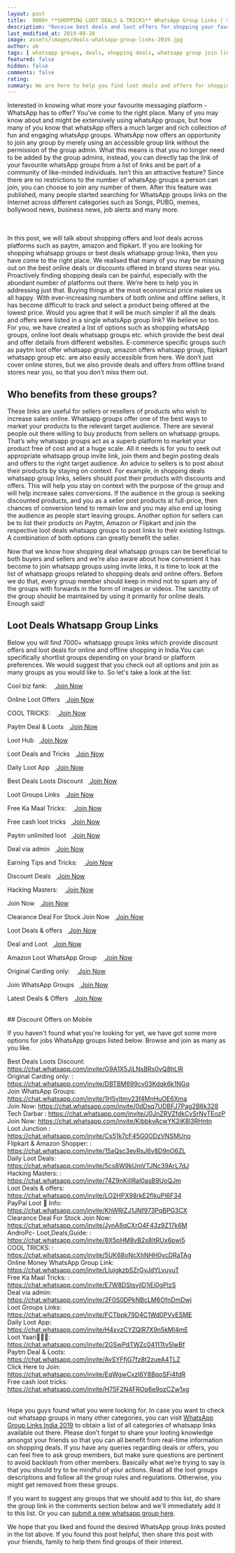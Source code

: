```yaml
---
layout: post
title:  9000+ **SHOPPING LOOT DEALS & TRICKS** WhatsApp Group Links | September 2019
description: "Receive best deals and loot offers for shopping your favourite items from e-commerce websites as well as stores near you"
last_modified_at: 2019-09-28
image: assets/images/deals-whatsapp-group-links-2019.jpg
author: ab
tags: [ whatsapp groups, deals, shopping deals, whatsapp group join links, loot offers, loot deals, amazon, flipkart, paytm offers ]
featured: false
hidden: false
comments: false
rating:
summary: We are here to help you find loot deals and offers for shopping from your favourite websites such as Paytm, Flipkart, Amazon, Snapdeal, Shopclues etc. Not only that, you will also find deals and discounts for brands near you. Isn't that exciting? You can save thousands of your hard earned monry by taking a look at the <strong>9000+ whatsapp group links </strong> that we have listed for you right here. The best part, you can join as many as you like and that too for <strong>free!!</strong>. We'll tell you how. Go ahead and explore the list.
---
```


Interested in knowing what more your favourite messaging platform - WhatsApp has to offer? You’ve come to the right place. Many of you may know about and might be extensively using whatsApp groups, but how many of you know that whatsApp offers a much larger and rich collection of fun and engaging whatsApp groups. WhatsApp now offers an opportunity to join any group by merely using an accessible group link without the permission of the group admin. What this means is that you no longer need to be added by the group admins, instead, you can directly tap the link of your favourite whatsApp groups from a list of links and be part of a community of like-minded individuals. Isn’t this an attractive feature? Since there are no restrictions to the number of whatsApp groups a person can join, you can choose to join any number of them. After this feature was published, many people started searching for WhatsApp groups links on the Internet across different categories such as Songs, PUBG, memes, bollywood news, business news, job alerts and many more.

<br/><br/>
In this post, we will talk about shopping offers and loot deals across platforms such as paytm, amazon and flipkart. If you are looking for shopping whatsapp groups or best deals whatsapp group links, then you have come to the right place. We realised that many of you may be missing out on the best online deals or discounts offered in brand stores near you. Proactively finding shopping deals can be painful, especially with the abundant number of platforms out there. We’re here to help you in addressing just that. Buying things at the most economical price makes us all happy. With ever-increasing numbers of both online and offline sellers, it has become difficult to track and select a product being offered at the lowest price. Would you agree that it will be much simpler if all the deals and offers were listed in a single whatsApp group link? We believe so too. For you, we have created a list of options such as shopping whatsApp groups, online loot deals whatsapp groups etc. which provide the best deal and offer details from different websites. E-commerce specific groups such as paytm loot offer whatsapp group, amazon offers whatsapp group, flipkart whatsapp group etc. are also easily accessible from here. We don’t just cover online stores, but we also provide deals and offers from offline brand stores near you, so that you don’t miss them out.

## Who benefits from these groups?

These links are useful for sellers or resellers of products who wish to increase sales online. Whatsapp groups offer one of the best ways to market your products to the relevant target audience. There are several people out there willing to buy products from sellers on whatsapp groups. That’s why whatsapp groups act as a superb platform to market your product free of cost and at a huge scale. All it needs is for you to seek out appropriate whatsapp group invite link, join them and begin posting deals and offers to the right target audience. An advice to sellers is to post about their products by staying on context. For example, in shopping deals whatsapp group links, sellers should post their products with discounts and offers. This will help you stay on context with the purpose of the group and will help increase sales conversions. If the audience in the group is seeking discounted products, and you as a seller post products at full-price, then chances of conversion tend to remain low and you may also end up losing the audience as people start leaving groups. Another option for sellers can be to list their products on Paytm, Amazon or Flipkart and join the respective loot deals whatsapp groups to post links to their existing listings. A combination of both options can greatly benefit the seller.

Now that we know how shopping deal whatsapp groups can be beneficial to both buyers and sellers and we’re also aware about how convenient it has become to join whatsapp groups using invite links, it is time to look at the list of whatsapp groups related to shopping deals and online offers. Before we do that, every group member should keep in mind not to spam any of the groups with forwards in the form of images or videos. The sanctity of the group should be maintained by using it primarily for online deals. Enough said!


## Loot Deals Whatsapp Group Links

Below you will find 7000+ whatsapp groups links which provide discount offers and loot deals for online and offline shopping in India.You can specifically shortlist groups depending on your brand or platform preferences. We would suggest that you check out all options and join as many groups as you would like to. So let's take a look at the list:

<p><span>Cool biz fank: &nbsp;&nbsp;&nbsp;<a target="_blank" class="restrict-width-parent" onclick="ga('send', 'event', {eventCategory: 'WhatsApp Group Link', eventAction: 'Click', eventLabel: event.target.href, transport: 'beacon'});" href="https://chat.whatsapp.com/invite/AFgusDlwSc10AvUHDe7DUn" rel="nofollow" rel="noreferrer" class="btn btn-success"> Join Now</a></span></p>
<p><span>Online Loot Offers&nbsp;&nbsp;&nbsp;<a target="_blank" class="restrict-width-parent" onclick="ga('send', 'event', {eventCategory: 'WhatsApp Group Link', eventAction: 'Click', eventLabel: event.target.href, transport: 'beacon'});" href="https://chat.whatsapp.com/invite/EijSbq0EeluC0PXIfiGUkH" rel="nofollow" rel="noreferrer" class="btn btn-success"> Join Now</a></span></p>
<p><span>COOL TRICKS: &nbsp;&nbsp;&nbsp;<a target="_blank" class="restrict-width-parent" onclick="ga('send', 'event', {eventCategory: 'WhatsApp Group Link', eventAction: 'Click', eventLabel: event.target.href, transport: 'beacon'});" href="https://chat.whatsapp.com/invite/5UK68oNcXhNHH0ycDRaTAg" rel="nofollow" rel="noreferrer" class="btn btn-success"> Join Now</a></span></p>
<p><span>Paytm Deal & Loots&nbsp;&nbsp;&nbsp;<a target="_blank" class="restrict-width-parent" onclick="ga('send', 'event', {eventCategory: 'WhatsApp Group Link', eventAction: 'Click', eventLabel: event.target.href, transport: 'beacon'});" href="https://chat.whatsapp.com/invite/AvSYFfjG7fz8t2zueA4TLZ" rel="nofollow" rel="noreferrer" class="btn btn-success"> Join Now</a></span></p>
<p><span>Loot Hub&nbsp;&nbsp;&nbsp;<a target="_blank" class="restrict-width-parent" onclick="ga('send', 'event', {eventCategory: 'WhatsApp Group Link', eventAction: 'Click', eventLabel: event.target.href, transport: 'beacon'});" href="https://chat.whatsapp.com/invite/6sGwdZpPrFnHFzUyi4ra8e" rel="nofollow" rel="noreferrer" class="btn btn-success"> Join Now</a></span></p>
<p><span>Loot Deals and Tricks&nbsp;&nbsp;&nbsp;<a target="_blank" class="restrict-width-parent" onclick="ga('send', 'event', {eventCategory: 'WhatsApp Group Link', eventAction: 'Click', eventLabel: event.target.href, transport: 'beacon'});" href="https://chat.whatsapp.com/invite/HUVq8uQzAE96Ih6RP2X3ND" rel="nofollow" rel="noreferrer" class="btn btn-success"> Join Now</a></span></p>
<p><span>Daily Loot App&nbsp;&nbsp;&nbsp;<a target="_blank" class="restrict-width-parent" onclick="ga('send', 'event', {eventCategory: 'WhatsApp Group Link', eventAction: 'Click', eventLabel: event.target.href, transport: 'beacon'});" href="https://chat.whatsapp.com/invite/H4xvzCYZQlR7X9n5kMI4mE" rel="nofollow" rel="noreferrer" class="btn btn-success"> Join Now</a></span></p>
<p><span>Best Deals Loots Discount&nbsp;&nbsp;&nbsp;<a target="_blank" class="restrict-width-parent" onclick="ga('send', 'event', {eventCategory: 'WhatsApp Group Link', eventAction: 'Click', eventLabel: event.target.href, transport: 'beacon'});" href="https://chat.whatsapp.com/invite/G9A1X5JiLNsBRs0vQ8hLlR" rel="nofollow" rel="noreferrer" class="btn btn-success"> Join Now</a></span></p>
<p><span>Loot Groups Links&nbsp;&nbsp;&nbsp;<a target="_blank" class="restrict-width-parent" onclick="ga('send', 'event', {eventCategory: 'WhatsApp Group Link', eventAction: 'Click', eventLabel: event.target.href, transport: 'beacon'});" href="https://chat.whatsapp.com/invite/FCTbpk79D4C1Wd0PVyESME" rel="nofollow" rel="noreferrer" class="btn btn-success"> Join Now</a></span></p>
<p><span>Free Ka Maal Tricks: &nbsp;&nbsp;&nbsp;<a target="_blank" class="restrict-width-parent" onclick="ga('send', 'event', {eventCategory: 'WhatsApp Group Link', eventAction: 'Click', eventLabel: event.target.href, transport: 'beacon'});" href="https://chat.whatsapp.com/invite/E7W8DStsvjID1jEi0gPIzS" rel="nofollow" rel="noreferrer" class="btn btn-success"> Join Now</a></span></p>
<p><span>Free cash loot tricks&nbsp;&nbsp;&nbsp;<a target="_blank" class="restrict-width-parent" onclick="ga('send', 'event', {eventCategory: 'WhatsApp Group Link', eventAction: 'Click', eventLabel: event.target.href, transport: 'beacon'});" href="https://chat.whatsapp.com/invite/H75F2N4FROp6e9ozCZw1xg" rel="nofollow" rel="noreferrer" class="btn btn-success"> Join Now</a></span></p>
<p><span>Paytm unlimited loot&nbsp;&nbsp;&nbsp;<a target="_blank" class="restrict-width-parent" onclick="ga('send', 'event', {eventCategory: 'WhatsApp Group Link', eventAction: 'Click', eventLabel: event.target.href, transport: 'beacon'});" href="https://chat.whatsapp.com/invite/60v6EDdVdSjGUGqB0ZAxdb" rel="nofollow" rel="noreferrer" class="btn btn-success"> Join Now</a></span></p>
<p><span>Deal via admin&nbsp;&nbsp;&nbsp;<a target="_blank" class="restrict-width-parent" onclick="ga('send', 'event', {eventCategory: 'WhatsApp Group Link', eventAction: 'Click', eventLabel: event.target.href, transport: 'beacon'});" href="https://chat.whatsapp.com/invite/2F0S0DPkNBcLM6OfnDmDwj" rel="nofollow" rel="noreferrer" class="btn btn-success"> Join Now</a></span></p>
<p><span>Earning Tips and Tricks: &nbsp;&nbsp;&nbsp;<a target="_blank" class="restrict-width-parent" onclick="ga('send', 'event', {eventCategory: 'WhatsApp Group Link', eventAction: 'Click', eventLabel: event.target.href, transport: 'beacon'});" href="https://chat.whatsapp.com/invite/Es67c2codtX7W4hiDQ8tIO" rel="nofollow" rel="noreferrer" class="btn btn-success"> Join Now</a></span></p>
<p><span>Discount Deals&nbsp;&nbsp;&nbsp;<a target="_blank" class="restrict-width-parent" onclick="ga('send', 'event', {eventCategory: 'WhatsApp Group Link', eventAction: 'Click', eventLabel: event.target.href, transport: 'beacon'});" href="https://chat.whatsapp.com/invite/KIPKoQe6c1OFDJItG3m2ZG" rel="nofollow" rel="noreferrer" class="btn btn-success"> Join Now</a></span></p>
<p><span>Hacking Masters: &nbsp;&nbsp;&nbsp;<a target="_blank" class="restrict-width-parent" onclick="ga('send', 'event', {eventCategory: 'WhatsApp Group Link', eventAction: 'Click', eventLabel: event.target.href, transport: 'beacon'});" href="https://chat.whatsapp.com/invite/74Z9nKilIRaI0asB9UoQJm" rel="nofollow" rel="noreferrer" class="btn btn-success"> Join Now</a></span></p>
<p><span>Join Now&nbsp;&nbsp;&nbsp;<a target="_blank" class="restrict-width-parent" onclick="ga('send', 'event', {eventCategory: 'WhatsApp Group Link', eventAction: 'Click', eventLabel: event.target.href, transport: 'beacon'});" href="https://chat.whatsapp.com/invite/0dDsq7UDBFJ7Pag2B6k328" rel="nofollow" rel="noreferrer" class="btn btn-success"> Join Now</a></span></p>
<p><span>Clearance Deal For Stock Join Now&nbsp;&nbsp;&nbsp;<a target="_blank" class="restrict-width-parent" onclick="ga('send', 'event', {eventCategory: 'WhatsApp Group Link', eventAction: 'Click', eventLabel: event.target.href, transport: 'beacon'});" href="https://chat.whatsapp.com/invite/JynA8qCXrO4F43z9Z17k6M" rel="nofollow" rel="noreferrer" class="btn btn-success"> Join Now</a></span></p>
<p><span>Loot Deals & offers&nbsp;&nbsp;&nbsp;<a target="_blank" class="restrict-width-parent" onclick="ga('send', 'event', {eventCategory: 'WhatsApp Group Link', eventAction: 'Click', eventLabel: event.target.href, transport: 'beacon'});" href="https://chat.whatsapp.com/invite/LO2HPX98rkE2fIkuPI6F34" rel="nofollow" rel="noreferrer" class="btn btn-success"> Join Now</a></span></p>
<p><span>Deal and Loot&nbsp;&nbsp;&nbsp;<a target="_blank" class="restrict-width-parent" onclick="ga('send', 'event', {eventCategory: 'WhatsApp Group Link', eventAction: 'Click', eventLabel: event.target.href, transport: 'beacon'});" href="https://chat.whatsapp.com/invite/Ig59LhTjGcx9ra3ymgtkca" rel="nofollow" rel="noreferrer" class="btn btn-success"> Join Now</a></span></p>
<p><span>Amazon Loot WhatsApp Group &nbsp;&nbsp;&nbsp;<a target="_blank" class="restrict-width-parent" onclick="ga('send', 'event', {eventCategory: 'WhatsApp Group Link', eventAction: 'Click', eventLabel: event.target.href, transport: 'beacon'});" href="https://chat.whatsapp.com/invite/K7n5BwEXKBNEZkUwxHJvlt" rel="nofollow" rel="noreferrer" class="btn btn-success"> Join Now</a></span></p>
<p><span>Original Carding only: &nbsp;&nbsp;&nbsp;<a target="_blank" class="restrict-width-parent" onclick="ga('send', 'event', {eventCategory: 'WhatsApp Group Link', eventAction: 'Click', eventLabel: event.target.href, transport: 'beacon'});" href="https://chat.whatsapp.com/invite/DBTBM699cv03Kdqk6k1NGq" rel="nofollow" rel="noreferrer" class="btn btn-success"> Join Now</a></span></p>
<p><span>Join WhatsApp Groups&nbsp;&nbsp;&nbsp;<a target="_blank" class="restrict-width-parent" onclick="ga('send', 'event', {eventCategory: 'WhatsApp Group Link', eventAction: 'Click', eventLabel: event.target.href, transport: 'beacon'});" href="https://chat.whatsapp.com/invite/1H5vltmv23f4MnHuOE6Xma" rel="nofollow" rel="noreferrer" class="btn btn-success"> Join Now</a></span></p>
<p><span>Latest Deals & Offers&nbsp;&nbsp;&nbsp;<a target="_blank" class="restrict-width-parent" onclick="ga('send', 'event', {eventCategory: 'WhatsApp Group Link', eventAction: 'Click', eventLabel: event.target.href, transport: 'beacon'});" href="https://chat.whatsapp.com/invite/FvJU7IuNQ5yFgqOzXVyP91" rel="nofollow" rel="noreferrer" class="btn btn-success"> Join Now</a></span></p>

<br />
## Discount Offers on Mobile

If you haven't found what you're looking for yet, we have got some more options for jobs WhatsApp groups listed below. Browse and join as many as you like.

<div>Best Deals Loots Discount: <a target="_blank" class="restrict-width-parent" onclick="ga('send', 'event', {eventCategory: 'WhatsApp Group Link', eventAction: 'Click', eventLabel: event.target.href, transport: 'beacon'});" href="https://chat.whatsapp.com/invite/G9A1X5JiLNsBRs0vQ8hLlR" rel="nofollow" rel="noreferrer">https://chat.whatsapp.com/invite/G9A1X5JiLNsBRs0vQ8hLlR</a></div>
<div>Original Carding only: : <a target="_blank" class="restrict-width-parent" onclick="ga('send', 'event', {eventCategory: 'WhatsApp Group Link', eventAction: 'Click', eventLabel: event.target.href, transport: 'beacon'});" href="https://chat.whatsapp.com/invite/DBTBM699cv03Kdqk6k1NGq" rel="nofollow" rel="noreferrer">https://chat.whatsapp.com/invite/DBTBM699cv03Kdqk6k1NGq</a></div>
<div>Join WhatsApp Groups: <a target="_blank" class="restrict-width-parent" onclick="ga('send', 'event', {eventCategory: 'WhatsApp Group Link', eventAction: 'Click', eventLabel: event.target.href, transport: 'beacon'});" href="https://chat.whatsapp.com/invite/1H5vltmv23f4MnHuOE6Xma" rel="nofollow" rel="noreferrer">https://chat.whatsapp.com/invite/1H5vltmv23f4MnHuOE6Xma</a></div>
<div>Join Now: <a target="_blank" class="restrict-width-parent" onclick="ga('send', 'event', {eventCategory: 'WhatsApp Group Link', eventAction: 'Click', eventLabel: event.target.href, transport: 'beacon'});" href="https://chat.whatsapp.com/invite/0dDsq7UDBFJ7Pag2B6k328" rel="nofollow" rel="noreferrer">https://chat.whatsapp.com/invite/0dDsq7UDBFJ7Pag2B6k328</a></div>
<div>Tech Darbar : <a target="_blank" class="restrict-width-parent" onclick="ga('send', 'event', {eventCategory: 'WhatsApp Group Link', eventAction: 'Click', eventLabel: event.target.href, transport: 'beacon'});" href="https://chat.whatsapp.com/invite/J0JnZRVZfdkCvSrNyTEozP" rel="nofollow" rel="noreferrer">https://chat.whatsapp.com/invite/J0JnZRVZfdkCvSrNyTEozP</a></div>
<div>Join Now: <a target="_blank" class="restrict-width-parent" onclick="ga('send', 'event', {eventCategory: 'WhatsApp Group Link', eventAction: 'Click', eventLabel: event.target.href, transport: 'beacon'});" href="https://chat.whatsapp.com/invite/KibbkvAcwYK2iK8l3RHntn" rel="nofollow" rel="noreferrer">https://chat.whatsapp.com/invite/KibbkvAcwYK2iK8l3RHntn</a></div>
<div>Loot Junction : <a target="_blank" class="restrict-width-parent" onclick="ga('send', 'event', {eventCategory: 'WhatsApp Group Link', eventAction: 'Click', eventLabel: event.target.href, transport: 'beacon'});" href="https://chat.whatsapp.com/invite/Cs51k7cF45G0ODzVNSMUno" rel="nofollow" rel="noreferrer">https://chat.whatsapp.com/invite/Cs51k7cF45G0ODzVNSMUno</a></div>
<div>Flipkart & Amazon Shopper: : <a target="_blank" class="restrict-width-parent" onclick="ga('send', 'event', {eventCategory: 'WhatsApp Group Link', eventAction: 'Click', eventLabel: event.target.href, transport: 'beacon'});" href="https://chat.whatsapp.com/invite/15aQsc3evRsJ6v8D9nO6ZL" rel="nofollow" rel="noreferrer">https://chat.whatsapp.com/invite/15aQsc3evRsJ6v8D9nO6ZL</a></div>
<div>Daily Loot Deals: <a target="_blank" class="restrict-width-parent" onclick="ga('send', 'event', {eventCategory: 'WhatsApp Group Link', eventAction: 'Click', eventLabel: event.target.href, transport: 'beacon'});" href="https://chat.whatsapp.com/invite/5cs8W9kUmVTJNc39ArL7dJ" rel="nofollow" rel="noreferrer">https://chat.whatsapp.com/invite/5cs8W9kUmVTJNc39ArL7dJ</a></div>
<div>Hacking Masters: : <a target="_blank" class="restrict-width-parent" onclick="ga('send', 'event', {eventCategory: 'WhatsApp Group Link', eventAction: 'Click', eventLabel: event.target.href, transport: 'beacon'});" href="https://chat.whatsapp.com/invite/74Z9nKilIRaI0asB9UoQJm" rel="nofollow" rel="noreferrer">https://chat.whatsapp.com/invite/74Z9nKilIRaI0asB9UoQJm</a></div>
<div>Loot Deals & offers: <a target="_blank" class="restrict-width-parent" onclick="ga('send', 'event', {eventCategory: 'WhatsApp Group Link', eventAction: 'Click', eventLabel: event.target.href, transport: 'beacon'});" href="https://chat.whatsapp.com/invite/LO2HPX98rkE2fIkuPI6F34" rel="nofollow" rel="noreferrer">https://chat.whatsapp.com/invite/LO2HPX98rkE2fIkuPI6F34</a></div>
<div>PayPal Loot 🎁 Info: <a target="_blank" class="restrict-width-parent" onclick="ga('send', 'event', {eventCategory: 'WhatsApp Group Link', eventAction: 'Click', eventLabel: event.target.href, transport: 'beacon'});" href="https://chat.whatsapp.com/invite/KhWRIZJ1JNf973PqBPG3CX" rel="nofollow" rel="noreferrer">https://chat.whatsapp.com/invite/KhWRIZJ1JNf973PqBPG3CX</a></div>
<div>Clearance Deal For Stock Join Now: <a target="_blank" class="restrict-width-parent" onclick="ga('send', 'event', {eventCategory: 'WhatsApp Group Link', eventAction: 'Click', eventLabel: event.target.href, transport: 'beacon'});" href="https://chat.whatsapp.com/invite/JynA8qCXrO4F43z9Z17k6M" rel="nofollow" rel="noreferrer">https://chat.whatsapp.com/invite/JynA8qCXrO4F43z9Z17k6M</a></div>
<div>AndroPc- Loot,Deals,Guide: : <a target="_blank" class="restrict-width-parent" onclick="ga('send', 'event', {eventCategory: 'WhatsApp Group Link', eventAction: 'Click', eventLabel: event.target.href, transport: 'beacon'});" href="https://chat.whatsapp.com/invite/8X5pHM8vB2s8ItRUx6pwi5" rel="nofollow" rel="noreferrer">https://chat.whatsapp.com/invite/8X5pHM8vB2s8ItRUx6pwi5</a></div>
<div>COOL TRICKS: : <a target="_blank" class="restrict-width-parent" onclick="ga('send', 'event', {eventCategory: 'WhatsApp Group Link', eventAction: 'Click', eventLabel: event.target.href, transport: 'beacon'});" href="https://chat.whatsapp.com/invite/5UK68oNcXhNHH0ycDRaTAg" rel="nofollow" rel="noreferrer">https://chat.whatsapp.com/invite/5UK68oNcXhNHH0ycDRaTAg</a></div>
<div>Online Money WhatsApp Group Link: <a target="_blank" class="restrict-width-parent" onclick="ga('send', 'event', {eventCategory: 'WhatsApp Group Link', eventAction: 'Click', eventLabel: event.target.href, transport: 'beacon'});" href="https://chat.whatsapp.com/invite/LIujgkzbSZrGyJdYLyuyuT" rel="nofollow" rel="noreferrer">https://chat.whatsapp.com/invite/LIujgkzbSZrGyJdYLyuyuT</a></div>
<div>Free Ka Maal Tricks: : <a target="_blank" class="restrict-width-parent" onclick="ga('send', 'event', {eventCategory: 'WhatsApp Group Link', eventAction: 'Click', eventLabel: event.target.href, transport: 'beacon'});" href="https://chat.whatsapp.com/invite/E7W8DStsvjID1jEi0gPIzS" rel="nofollow" rel="noreferrer">https://chat.whatsapp.com/invite/E7W8DStsvjID1jEi0gPIzS</a></div>
<div>Deal via admin: <a target="_blank" class="restrict-width-parent" onclick="ga('send', 'event', {eventCategory: 'WhatsApp Group Link', eventAction: 'Click', eventLabel: event.target.href, transport: 'beacon'});" href="https://chat.whatsapp.com/invite/2F0S0DPkNBcLM6OfnDmDwj" rel="nofollow" rel="noreferrer">https://chat.whatsapp.com/invite/2F0S0DPkNBcLM6OfnDmDwj</a></div>
<div>Loot Groups Links: <a target="_blank" class="restrict-width-parent" onclick="ga('send', 'event', {eventCategory: 'WhatsApp Group Link', eventAction: 'Click', eventLabel: event.target.href, transport: 'beacon'});" href="https://chat.whatsapp.com/invite/FCTbpk79D4C1Wd0PVyESME" rel="nofollow" rel="noreferrer">https://chat.whatsapp.com/invite/FCTbpk79D4C1Wd0PVyESME</a></div>
<div>Daily Loot App: <a target="_blank" class="restrict-width-parent" onclick="ga('send', 'event', {eventCategory: 'WhatsApp Group Link', eventAction: 'Click', eventLabel: event.target.href, transport: 'beacon'});" href="https://chat.whatsapp.com/invite/H4xvzCYZQlR7X9n5kMI4mE" rel="nofollow" rel="noreferrer">https://chat.whatsapp.com/invite/H4xvzCYZQlR7X9n5kMI4mE</a></div>
<div>Loot Yaari🤑🤑🤑: <a target="_blank" class="restrict-width-parent" onclick="ga('send', 'event', {eventCategory: 'WhatsApp Group Link', eventAction: 'Click', eventLabel: event.target.href, transport: 'beacon'});" href="https://chat.whatsapp.com/invite/2GSwPdTWZc0411Ttv5lwBf" rel="nofollow" rel="noreferrer">https://chat.whatsapp.com/invite/2GSwPdTWZc0411Ttv5lwBf</a></div>
<div>Paytm Deal & Loots: <a target="_blank" class="restrict-width-parent" onclick="ga('send', 'event', {eventCategory: 'WhatsApp Group Link', eventAction: 'Click', eventLabel: event.target.href, transport: 'beacon'});" href="https://chat.whatsapp.com/invite/AvSYFfjG7fz8t2zueA4TLZ" rel="nofollow" rel="noreferrer">https://chat.whatsapp.com/invite/AvSYFfjG7fz8t2zueA4TLZ</a></div>
<div> Click Here to Join: <a target="_blank" class="restrict-width-parent" onclick="ga('send', 'event', {eventCategory: 'WhatsApp Group Link', eventAction: 'Click', eventLabel: event.target.href, transport: 'beacon'});" href="https://chat.whatsapp.com/invite/EqWgwCxzI6Y8BqoSFi4fdR" rel="nofollow" rel="noreferrer">https://chat.whatsapp.com/invite/EqWgwCxzI6Y8BqoSFi4fdR</a></div>
<div>Free cash loot tricks: <a target="_blank" class="restrict-width-parent" onclick="ga('send', 'event', {eventCategory: 'WhatsApp Group Link', eventAction: 'Click', eventLabel: event.target.href, transport: 'beacon'});" href="https://chat.whatsapp.com/invite/H75F2N4FROp6e9ozCZw1xg" rel="nofollow" rel="noreferrer">https://chat.whatsapp.com/invite/H75F2N4FROp6e9ozCZw1xg</a></div>

<br />

Hope you guys found what you were looking for. In case you want to check out whatsapp groups in many other categories, you can visit <a href="{{site.baseurl}}/whatsapp-group-links">WhatsApp Group Links India 2019</a>  to obtain a list of all categories of whatsapp links available out there. Please don’t forget to share your looting knowledge amongst your friends so that you can all benefit from real-time information on shopping deals. If you have any queries regarding deals or offers, you can feel free to ask group members, but make sure questions are pertinent to avoid backlash from other members. Basically what we’re trying to say is that you should try to be mindful of your actions. Read all the loot groups descriptions and follow all the group rules and regulations. Otherwise, you might get removed from these groups.

If you want to suggest any groups that we should add to this list, do share the group link in the comments section below and we'll immediately add it to this list. Or you can <a href="{{ site.baseurl}}/submit-whatsapp-group">submit a new whatsapp group here</a>.

We hope that you liked and found the desired WhatsApp group links posted in the list above. If you found this post helpful, then share this post with your friends, family to help them find groups of their interest.

<br />
<br />
